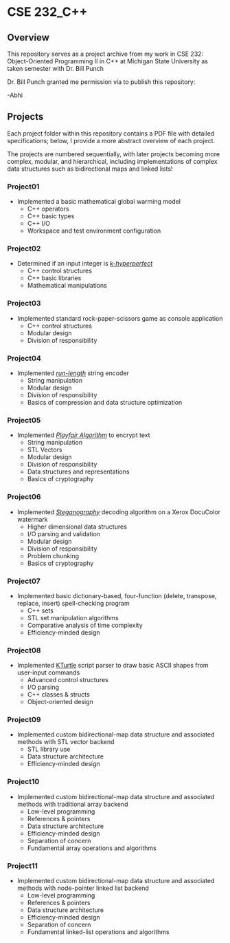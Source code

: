 # CSE 232_C++

## Overview

This repository serves as a project archive from my work in CSE 232: Object-Oriented Programming II in C++ at Michigan State University as taken semester with Dr. Bill Punch

Dr. Bill Punch granted me permission via to publish this repository:

-Abhi

## Projects

Each project folder within this repository contains a PDF file with detailed specifications; below, I provide a more abstract overview of each project.

The projects are numbered sequentially, with later projects becoming more complex, modular, and hierarchical, including implementations of complex data structures such as bidirectional maps and linked lists!

### Project01

- Implemented a basic mathematical global warming model
    - C++ operators
    - C++ basic types
    - C++ I/O
    - Workspace and test environment configuration

### Project02

- Determined if an input integer is [_k-hyperperfect_](https://en.wikipedia.org/wiki/Hyperperfect_number)
    - C++ control structures
    - C++ basic libraries
    - Mathematical manipulations

### Project03 

- Implemented standard rock-paper-scissors game as console application
    - C++ control structures
    - Modular design
    - Division of responsibility

### Project04

- Implemented [_run-length_](https://en.wikipedia.org/wiki/Run-length_encoding) string encoder
    - String manipulation
    - Modular design
    - Division of responsibility
    - Basics of compression and data structure optimization

### Project05

- Implemented [_Playfair Algorithm_](https://en.wikipedia.org/wiki/Playfair_cipher) to encrypt text
    - String manipulation
    - STL Vectors
    - Modular design
    - Division of responsibility
    - Data structures and representations
    - Basics of cryptography

### Project06

- Implemented [_Steganography_](https://en.wikipedia.org/wiki/Steganography) decoding algorithm on a Xerox DocuColor watermark
    - Higher dimensional data structures
    - I/O parsing and validation
    - Modular design
    - Division of responsibility
    - Problem chunking
    - Basics of cryptography

### Project07

- Implemented basic dictionary-based, four-function (delete, transpose, replace, insert) spell-checking program
    - C++ sets
    - STL set manipulation algorithms
    - Comparative analysis of time complexity
    - Efficiency-minded design

### Project08

- Implemented [KTurtle](https://en.wikipedia.org/wiki/KTurtle) script parser to draw basic ASCII shapes from user-input commands
    - Advanced control structures
    - I/O parsing
    - C++ classes & structs
    - Object-oriented design

### Project09
- Implemented custom bidirectional-map data structure and associated methods with STL vector backend
    - STL library use
    - Data structure architecture
    - Efficiency-minded design

### Project10
- Implemented custom bidirectional-map data structure and associated methods with traditional array backend
    - Low-level programming
    - References & pointers
    - Data structure architecture
    - Efficiency-minded design
    - Separation of concern
    - Fundamental array operations and algorithms

### Project11
- Implemented custom bidirectional-map data structure and associated methods with node-pointer linked list backend
    - Low-level programming
    - References & pointers
    - Data structure architecture
    - Efficiency-minded design
    - Separation of concern
    - Fundamental linked-list operations and algorithms
